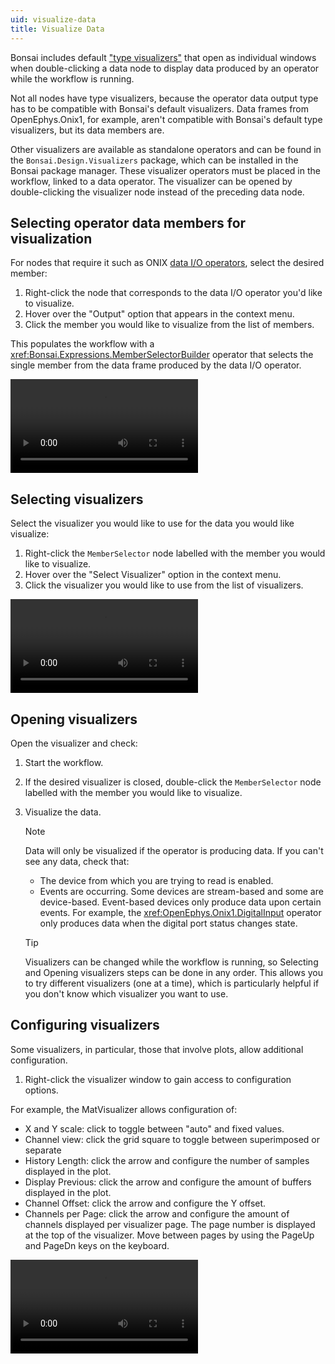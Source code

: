 ```yaml
---
uid: visualize-data
title: Visualize Data
---
```


Bonsai includes default ["type visualizers"](https://bonsai-rx.org/docs/articles/editor.html?#type-visualizers) that open as individual windows when double-clicking a data node to display data produced by an operator while the workflow is running.

Not all nodes have type visualizers, because the operator data output type has to be compatible with Bonsai's default visualizers. Data frames from OpenEphys.Onix1, for example, aren't compatible with Bonsai's default type visualizers, but its data members are.

Other visualizers are available as standalone operators and can be found in the `Bonsai.Design.Visualizers` package, which can be installed in the Bonsai package manager. These visualizer operators must be placed in the workflow, linked to a data operator. The visualizer can be opened by double-clicking the visualizer node instead of the preceding data node.

## Selecting operator data members for visualization

For nodes that require it such as ONIX [data I/O operators](xref:dataio), select the desired member: 
  1. Right-click the node that corresponds to the data I/O operator you'd like to visualize.
  1. Hover over the "Output" option that appears in the context menu.
  1. Click the member you would like to visualize from the list of members.

This populates the workflow with a <xref:Bonsai.Expressions.MemberSelectorBuilder> operator that selects the single
member from the data frame produced by the data I/O operator.

<video controls>
  <source src="../../images/select-member.mp4" type="video/mp4">
</video> 

## Selecting visualizers

Select the visualizer you would like to use for the data you would like visualize:
  1. Right-click the `MemberSelector` node labelled with the member you would like to visualize.
  1. Hover over the "Select Visualizer" option in the context menu.
  1. Click the visualizer you would like to use from the list of visualizers.

<video controls>
  <source src="../../images/set-visualizer.mp4" type="video/mp4">
</video> 

## Opening visualizers

Open the visualizer and check:
  1. Start the workflow.
  1. If the desired visualizer is closed, double-click the `MemberSelector` node labelled with the member you would
     like to visualize.
  1. Visualize the data.     

        > [!NOTE]
        > Data will only be visualized if the operator is producing data. If you can't see any data, check that:
        > - The device from which you are trying to read is enabled.
        > - Events are occurring. Some devices are stream-based and some are device-based. Event-based devices only produce data upon certain
        >   events. For example, the <xref:OpenEphys.Onix1.DigitalInput> operator only produces data when the digital
        >   port status changes state.

        > [!TIP] 
        > Visualizers can be changed while the workflow is running, so Selecting and Opening visualizers steps can be done in any order. This allows you to try different visualizers (one at a time), which is particularly helpful if you don't know which visualizer you want to use.

## Configuring visualizers
Some visualizers, in particular, those that involve plots, allow additional
     configuration.

  1. Right-click the visualizer window to gain access to configuration options.
  
  For example, the MatVisualizer allows configuration of:
  - X and Y scale: click to toggle between "auto" and fixed values.
  - Channel view: click the grid square to toggle between superimposed or separate  
  - History Length: click the arrow and configure the number of samples displayed in the plot. 
  - Display Previous: click the arrow and configure the amount of buffers displayed in the plot. 
  - Channel Offset: click the arrow and configure the Y offset.
  - Channels per Page: click the arrow and configure the amount of channels displayed per visualizer page. The page number is displayed at the top of the visualizer. Move between pages by using the PageUp and PageDn keys on the keyboard. 

<video controls>
  <source src="../../images/visualize-data.mp4" type="video/mp4">
</video> 
